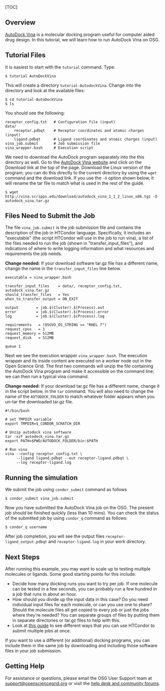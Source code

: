 [title]: - "Running a Molecule Docking Job with AutoDock Vina"
[TOC]
 
## Overview

[AutoDock Vina](http://vina.scripps.edu/) is a molecular docking program useful for computer aided drug design.  In this tutorial, we will learn how to run AutoDock Vina on OSG.  

## Tutorial Files 

It is easiest to start with the `tutorial` command. Type:

	$ tutorial AutoDockVina

This will create a directory `tutorial-AutodockVina`. Change into the directory and look at the available files: 

	$ cd tutorial-AutoDockVina
	$ ls

You should see the following: 

	receptor_config.txt   # Configuration file (input)
	data/
		receptor.pdbqt    # Receptor coordinates and atomic charges (input)
		ligand.pdbqt      # Ligand coordinates and atomic charges (input)
	vina_job.submit       # Job submission file
	vina_wrapper.bash     # Execution script

We need to download the AutoDock program separately into the this directory as well. Go 
to the [AutoDock Vina website](http://vina.scripps.edu/) and click on the Download link at the top of the page. Download the Linux version of the program; you can do this directly to the current directory by using the `wget` command and the download link. If you use the 
`-O` option shown below, it will rename the tar file to match what is used in the rest of the guide. 

	$ wget http://vina.scripps.edu/download/autodock_vina_1_1_2_linux_x86.tgz -O autodock_vina.tar.gz

## Files Need to Submit the Job

The file `vina_job.submit` is the job submission file and contains the description of the job in HTCondor language. Specifically, it includes an "executable" (the script HTCondor will use in the job to run vina), a list of the files needed to run the job (shown in "transfer_input_files"), and indications of where to write logging information and what resources and requirements the job needs. 

**Change needed:** If your download software tar.gz file has a different name, change the name in the `transfer_input_files` line below. 

	executable = vina_wrapper.bash

	transfer_input_files    = data/, receptor_config.txt, autodock_vina.tar.gz
	should_transfer_files   = Yes
	when_to_transfer_output = ON_EXIT

	output        = job.$(Cluster).$(Process).out
	error         = job.$(Cluster).$(Process).error
	log           = job.$(Cluster).$(Process).log

	requirements   = (OSGVO_OS_STRING == "RHEL 7")
	request_cpus   = 1
	request_memory = 512MB
	request_disk   = 512MB

	queue 1


Next we see the execution wrapper  `vina_wrapper.bash`. The execution wrapper and its inside content are executed on a worker node out in the Open Science Grid. The first two commands will unzip the file containing the AutoDock Vina program and make it accessible on the command line; we can then run a typical vina command. 

**Change needed:** If your download tar.gz file has a different name, change it in the 
script below, in the `tar` command. You will also need to change the name of the `AUTODOCK_FOLDER` to match whatever folder appears when you un-tar the downloaded tar.gz file. 

	#!/bin/bash

	# set TMPDIR variable
	export TMPDIR=$_CONDOR_SCRATCH_DIR

	# Unzip autodock vina software
	tar -xzf autodock_vina.tar.gz
	export PATH=$PWD/AUTODOCK_FOLDER/bin:$PATH

	# Run vina
	vina --config receptor_config.txt \
		 --ligand ligand.pdbqt --out receptor-ligand.pdbqt \
		 --log receptor-ligand.log

	
## Running the simulation
		
We submit the job using `condor_submit` command as follows

	$ condor_submit vina_job.submit
	
Now you have submitted the AutoDock Vina job on the OSG.  The present job should be finished quickly (less than 10 mins). You can check the status of the submitted job by using `condor_q` command as follows:

	$ condor_q username

After job completion, you will see the output files `receptor-ligand_output.pdbqt` and `receptor-ligand.log` in your work directory.

## Next Steps

After running this example, you may want to scale up to testing multiple molecules or ligands. Some good starting points for this include: 

- Decide how many docking runs you want to try per job. If one molecule can be tested in a few seconds, you can probably run a few hundred in a job that runs in about an hour. 
- How should you divide up the input data in this case? Do you need individual input files for each molecule, or can you use one to share? Should the molecule files all get copied to every job or just the jobs where they're needed? You can separate groups of files by putting them in separate directories or tar.gz files to help with this. 
- Look at [this guide](12000062019) to see different ways that you can use HTCondor to submit multiple jobs at once. 

If you want to use a different (or additional) docking programs, you can include them in the same job by downloading and including those software files in your job submission. 

## Getting Help

For assistance or questions, please email the OSG User Support team  at [support@opensciencegrid.org](mailto:support@opensciencegrid.org) or visit the [help desk and community forums](http://support.opensciencegrid.org).
